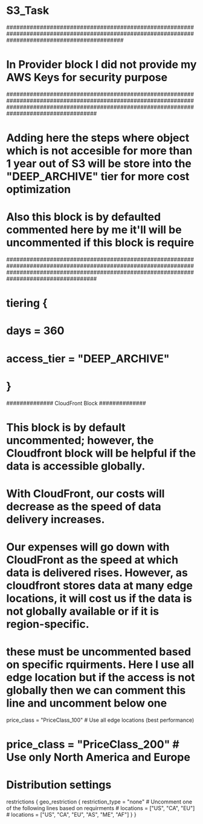 # S3_Task



###################################################################################################################################################

# In Provider block I did not provide my AWS Keys for security purpose




 ###################################################################################################################################################################################################

  # Adding here the steps where object which is not accesible for more than 1 year out of S3 will be store into the "DEEP_ARCHIVE" tier for more cost optimization
  # Also this block is by defaulted commented here by me it'll will be uncommented if this block is require

  ###################################################################################################################################################################################################    

  # tiering {
  #   days        = 360
  #   access_tier = "DEEP_ARCHIVE"
  # }




##############  CloudFront Block  ##############

# This block is by default uncommented; however, the Cloudfront block will be helpful if the data is accessible globally.
# With CloudFront, our costs will decrease as the speed of data delivery increases.
# Our expenses will go down with CloudFront as the speed at which data is delivered rises. However, as cloudfront stores data at many edge locations, it will cost us if the data is not globally available or if it is region-specific. 


# these must be uncommented based on specific rquirments. Here I use all edge location but if the access is not globally then we can comment this line and uncomment below one

  price_class = "PriceClass_100" # Use all edge locations (best performance)
  # price_class = "PriceClass_200" # Use only North America and Europe

  # Distribution settings
  restrictions {
    geo_restriction {
      restriction_type = "none"
      # Uncomment one of the following lines based on requirments
      # locations         = ["US", "CA", "EU"]
      # locations         = ["US", "CA", "EU", "AS", "ME", "AF"]
    }
  }
